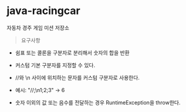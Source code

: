 # java-racingcar
자동차 경주 게임 미션 저장소

> 요구사항
- 쉼표 또는 콜론을 구분자로 분리해서 숫자의 합을 반환

- 커스텀 기본 구분자를 지정할 수 있다.
- //와 \n 사이에 위치하는 문자를 커스텀 구분자로 사용한다.
- 예시: "//;\n1;2;3" -> 6

- 숫자 이외의 값 또는 음수를 전달하는 경우 RuntimeException을 throw한다.

